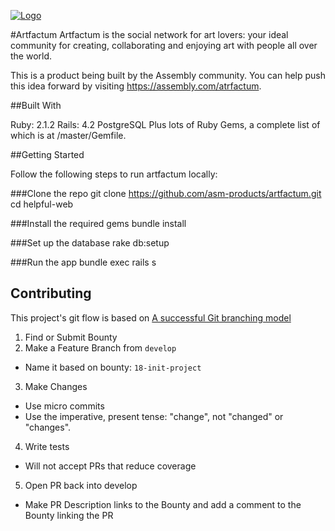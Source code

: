 <a href="https://assembly.com/artfactum/">![Logo](https://d1015h9unskp4y.cloudfront.net/attachments/e9e8d810-f5de-4467-be8e-81569dba9ee8/af_logo_cuadrado_plus.png)</a>

#Artfactum
Artfactum is the social network for art lovers: your ideal community for creating, collaborating and enjoying art with people all over the world.

This is a product being built by the Assembly community. You can help push this idea forward by visiting https://assembly.com/atrfactum.


##Built With

Ruby: 2.1.2
Rails: 4.2
PostgreSQL
Plus lots of Ruby Gems, a complete list of which is at /master/Gemfile.

##Getting Started

Follow the following steps to run artfactum locally:

###Clone the repo
      git clone https://github.com/asm-products/artfactum.git
      cd helpful-web

###Install the required gems 
      bundle install

###Set up the database 
      rake db:setup

###Run the app 
      bundle exec rails s

## Contributing
This project's git flow is based on [A successful Git branching model](http://nvie.com/posts/a-successful-git-branching-model/)

1. Find or Submit Bounty
2. Make a Feature Branch from `develop`
  - Name it based on bounty: `18-init-project`
3. Make Changes
  - Use micro commits
  - Use the imperative, present tense: "change", not "changed" or "changes".
4. Write tests
  - Will not accept PRs that reduce coverage
5. Open PR back into develop
  - Make PR Description links to the Bounty and add a comment to the Bounty linking the PR
